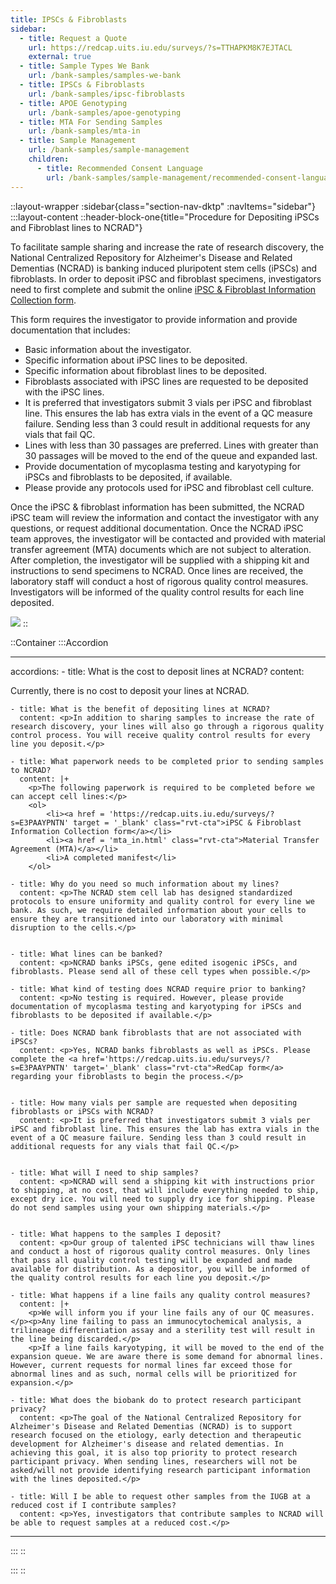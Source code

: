 ```yaml
---
title: IPSCs & Fibroblasts
sidebar:
  - title: Request a Quote
    url: https://redcap.uits.iu.edu/surveys/?s=TTHAPKM8K7EJTACL
    external: true
  - title: Sample Types We Bank
    url: /bank-samples/samples-we-bank
  - title: IPSCs & Fibroblasts
    url: /bank-samples/ipsc-fibroblasts
  - title: APOE Genotyping
    url: /bank-samples/apoe-genotyping
  - title: MTA For Sending Samples
    url: /bank-samples/mta-in
  - title: Sample Management
    url: /bank-samples/sample-management
    children:
      - title: Recommended Consent Language
        url: /bank-samples/sample-management/recommended-consent-language
---
```


::layout-wrapper
:sidebar{class="section-nav-dktp" :navItems="sidebar"}
:::layout-content
::header-block-one{title="Procedure for Depositing iPSCs and Fibroblast lines to NCRAD"}

  <p>To facilitate sample sharing and increase the rate of research discovery, the National Centralized Repository for Alzheimer's Disease and Related Dementias (NCRAD) is banking induced pluripotent stem cells (iPSCs) and fibroblasts. In order to deposit iPSC and fibroblast specimens, investigators need to first complete and submit the online <a href="https://redcap.uits.iu.edu/surveys/?s=E3PAAYPNTN" target="_blank" class="link">iPSC & Fibroblast Information Collection form</a>.</p>

  <p>This form requires the investigator to provide information and provide documentation that includes:</p>
  <ul>
    <li>Basic information about the investigator.</li>
    <li>Specific information about iPSC lines to be deposited.</li>
    <li>Specific information about fibroblast lines to be deposited.</li>
    <li>Fibroblasts associated with iPSC lines are requested to be deposited with the iPSC lines.</li>
    <li>It is preferred that investigators submit 3 vials per iPSC and fibroblast line. This ensures the lab has extra vials in the event of a QC measure failure. Sending less than 3 could result in additional requests for any vials that fail QC.</li>
    <li>Lines with less than 30 passages are preferred. Lines with greater than 30 passages will be moved to the end of the queue and expanded last.</li>
    <li>Provide documentation of mycoplasma testing and karyotyping for iPSCs and fibroblasts to be deposited, if available.</li>
    <li>Please provide any protocols used for iPSC and fibroblast cell culture.</li>
  </ul>
  <p>Once the iPSC & fibroblast information has been submitted, the NCRAD iPSC team will review the information and contact the investigator with any questions, or request additional documentation. Once the NCRAD iPSC team approves, the investigator will be contacted and provided with material transfer agreement (MTA) documents which are not subject to alteration. After completion, the investigator will be supplied with a shipping kit and instructions to send specimens to NCRAD. Once lines are received, the laboratory staff will conduct a host of rigorous quality control measures. Investigators will be informed of the quality control results for each line deposited.</p>

  <img src="/assets/ipsc/ipsc_diagram.png" class="rvt-p-tb-md" style="margin: 0 auto;"/>
  ::

::Container
:::Accordion

---

accordions: - title: What is the cost to deposit lines at NCRAD?
content: <p>Currently, there is no cost to deposit your lines at NCRAD.</p>

    - title: What is the benefit of depositing lines at NCRAD?
      content: <p>In addition to sharing samples to increase the rate of research discovery, your lines will also go through a rigorous quality control process. You will receive quality control results for every line you deposit.</p>

    - title: What paperwork needs to be completed prior to sending samples to NCRAD?
      content: |+
        <p>The following paperwork is required to be completed before we can accept cell lines:</p>
        <ol>
            <li><a href = 'https://redcap.uits.iu.edu/surveys/?s=E3PAAYPNTN' target = '_blank' class="rvt-cta">iPSC & Fibroblast Information Collection form</a></li>
            <li><a href = 'mta_in.html' class="rvt-cta">Material Transfer Agreement (MTA)</a></li>
            <li>A completed manifest</li>
        </ol>

    - title: Why do you need so much information about my lines?
      content: <p>The NCRAD stem cell lab has designed standardized protocols to ensure uniformity and quality control for every line we bank. As such, we require detailed information about your cells to ensure they are transitioned into our laboratory with minimal disruption to the cells.</p>


    - title: What lines can be banked?
      content: <p>NCRAD banks iPSCs, gene edited isogenic iPSCs, and fibroblasts. Please send all of these cell types when possible.</p>

    - title: What kind of testing does NCRAD require prior to banking?
      content: <p>No testing is required. However, please provide documentation of mycoplasma testing and karyotyping for iPSCs and fibroblasts to be deposited if available.</p>

    - title: Does NCRAD bank fibroblasts that are not associated with iPSCs?
      content: <p>Yes, NCRAD banks fibroblasts as well as iPSCs. Please complete the <a href='https://redcap.uits.iu.edu/surveys/?s=E3PAAYPNTN' target='_blank' class="rvt-cta">RedCap form</a> regarding your fibroblasts to begin the process.</p>


    - title: How many vials per sample are requested when depositing fibroblasts or iPSCs with NCRAD?
      content: <p>It is preferred that investigators submit 3 vials per iPSC and fibroblast line. This ensures the lab has extra vials in the event of a QC measure failure. Sending less than 3 could result in additional requests for any vials that fail QC.</p>


    - title: What will I need to ship samples?
      content: <p>NCRAD will send a shipping kit with instructions prior to shipping, at no cost, that will include everything needed to ship, except dry ice. You will need to supply dry ice for shipping. Please do not send samples using your own shipping materials.</p>


    - title: What happens to the samples I deposit?
      content: <p>Our group of talented iPSC technicians will thaw lines and conduct a host of rigorous quality control measures. Only lines that pass all quality control testing will be expanded and made available for distribution. As a depositor, you will be informed of the quality control results for each line you deposit.</p>

    - title: What happens if a line fails any quality control measures?
      content: |+
        <p>We will inform you if your line fails any of our QC measures.</p><p>Any line failing to pass an immunocytochemical analysis, a trilineage differentiation assay and a sterility test will result in the line being discarded.</p>
        <p>If a line fails karyotyping, it will be moved to the end of the expansion queue. We are aware there is some demand for abnormal lines. However, current requests for normal lines far exceed those for abnormal lines and as such, normal cells will be prioritized for expansion.</p>

    - title: What does the biobank do to protect research participant privacy?
      content: <p>The goal of the National Centralized Repository for Alzheimer's Disease and Related Dementias (NCRAD) is to support research focused on the etiology, early detection and therapeutic development for Alzheimer's disease and related dementias. In achieving this goal, it is also top priority to protect research participant privacy. When sending lines, researchers will not be asked/will not provide identifying research participant information with the lines deposited.</p>

    - title: Will I be able to request other samples from the IUGB at a reduced cost if I contribute samples?
      content: <p>Yes, investigators that contribute samples to NCRAD will be able to request samples at a reduced cost.</p>

---

:::
::

:::
::
